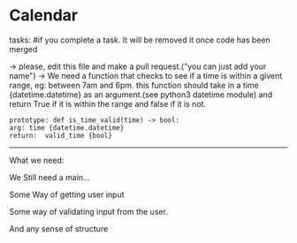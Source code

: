 # Calendar

tasks: #if you complete a task. It will be removed it once code has been merged

-> please, edit this file and make a pull request.("you can just add your name")
-> We need a function that checks to see if a time is within a givent range, eg: between 7am and 6pm.
    this function should take in a time {datetime.datetime} as an argument.(see python3 datetime module)
    and return True if it is within the range and false if it is not.
    
    prototype: def is_time_valid(time) -> bool:
    arg: time {datetime.datetime}
    return:  valid_time {bool}
    

------------------------------------------------------------------------------

What we need:

We Still need a main...

Some Way of getting user input

Some way of validating input from the user.

And any sense of structure
